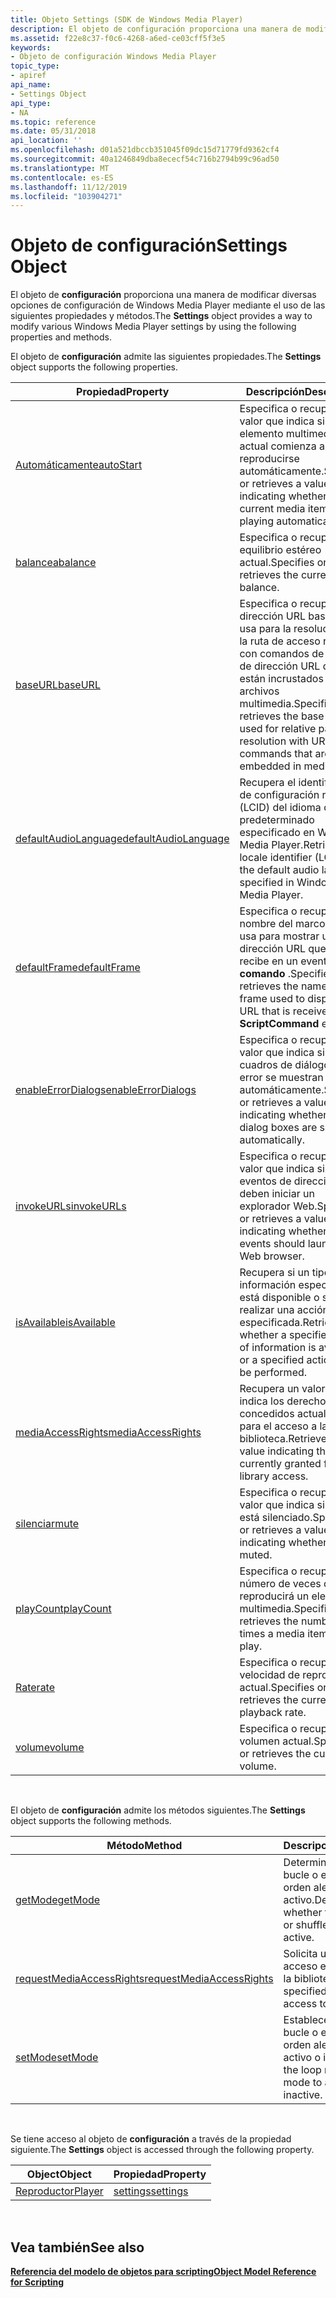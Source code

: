 ```yaml
---
title: Objeto Settings (SDK de Windows Media Player)
description: El objeto de configuración proporciona una manera de modificar diversas opciones de configuración de Windows Media Player mediante el uso de las siguientes propiedades y métodos.
ms.assetid: f22e8c37-f0c6-4268-a6ed-ce03cff5f3e5
keywords:
- Objeto de configuración Windows Media Player
topic_type:
- apiref
api_name:
- Settings Object
api_type:
- NA
ms.topic: reference
ms.date: 05/31/2018
api_location: ''
ms.openlocfilehash: d01a521dbccb351045f09dc15d71779fd9362cf4
ms.sourcegitcommit: 40a1246849dba8ececf54c716b2794b99c96ad50
ms.translationtype: MT
ms.contentlocale: es-ES
ms.lasthandoff: 11/12/2019
ms.locfileid: "103904271"
---
```

# <a name="settings-object"></a><span data-ttu-id="57123-104">Objeto de configuración</span><span class="sxs-lookup"><span data-stu-id="57123-104">Settings Object</span></span>

<span data-ttu-id="57123-105">El objeto de **configuración** proporciona una manera de modificar diversas opciones de configuración de Windows Media Player mediante el uso de las siguientes propiedades y métodos.</span><span class="sxs-lookup"><span data-stu-id="57123-105">The **Settings** object provides a way to modify various Windows Media Player settings by using the following properties and methods.</span></span>

<span data-ttu-id="57123-106">El objeto de **configuración** admite las siguientes propiedades.</span><span class="sxs-lookup"><span data-stu-id="57123-106">The **Settings** object supports the following properties.</span></span>



| <span data-ttu-id="57123-107">Propiedad</span><span class="sxs-lookup"><span data-stu-id="57123-107">Property</span></span>                                                  | <span data-ttu-id="57123-108">Descripción</span><span class="sxs-lookup"><span data-stu-id="57123-108">Description</span></span>                                                                                                                      |
|-----------------------------------------------------------|----------------------------------------------------------------------------------------------------------------------------------|
| [<span data-ttu-id="57123-109">Automáticamente</span><span class="sxs-lookup"><span data-stu-id="57123-109">autoStart</span></span>](settings-autostart.md)                       | <span data-ttu-id="57123-110">Especifica o recupera un valor que indica si el elemento multimedia actual comienza a reproducirse automáticamente.</span><span class="sxs-lookup"><span data-stu-id="57123-110">Specifies or retrieves a value indicating whether the current media item begins playing automatically.</span></span>                           |
| [<span data-ttu-id="57123-111">balancea</span><span class="sxs-lookup"><span data-stu-id="57123-111">balance</span></span>](settings-balance.md)                           | <span data-ttu-id="57123-112">Especifica o recupera el equilibrio estéreo actual.</span><span class="sxs-lookup"><span data-stu-id="57123-112">Specifies or retrieves the current stereo balance.</span></span>                                                                               |
| [<span data-ttu-id="57123-113">baseURL</span><span class="sxs-lookup"><span data-stu-id="57123-113">baseURL</span></span>](settings-baseurl.md)                           | <span data-ttu-id="57123-114">Especifica o recupera la dirección URL base que se usa para la resolución de la ruta de acceso relativa con comandos de script de dirección URL que están incrustados en archivos multimedia.</span><span class="sxs-lookup"><span data-stu-id="57123-114">Specifies or retrieves the base URL used for relative path resolution with URL script commands that are embedded in media files.</span></span> |
| [<span data-ttu-id="57123-115">defaultAudioLanguage</span><span class="sxs-lookup"><span data-stu-id="57123-115">defaultAudioLanguage</span></span>](settings-defaultaudiolanguage.md) | <span data-ttu-id="57123-116">Recupera el identificador de configuración regional (LCID) del idioma de audio predeterminado especificado en Windows Media Player.</span><span class="sxs-lookup"><span data-stu-id="57123-116">Retrieves the locale identifier (LCID) of the default audio language specified in Windows Media Player.</span></span>                          |
| [<span data-ttu-id="57123-117">defaultFrame</span><span class="sxs-lookup"><span data-stu-id="57123-117">defaultFrame</span></span>](settings-defaultframe.md)                 | <span data-ttu-id="57123-118">Especifica o recupera el nombre del marco que se usa para mostrar una dirección URL que se recibe en un evento **comando** .</span><span class="sxs-lookup"><span data-stu-id="57123-118">Specifies or retrieves the name of the frame used to display a URL that is received in a **ScriptCommand** event.</span></span>                |
| [<span data-ttu-id="57123-119">enableErrorDialogs</span><span class="sxs-lookup"><span data-stu-id="57123-119">enableErrorDialogs</span></span>](settings-enableerrordialogs.md)     | <span data-ttu-id="57123-120">Especifica o recupera un valor que indica si los cuadros de diálogo de error se muestran automáticamente.</span><span class="sxs-lookup"><span data-stu-id="57123-120">Specifies or retrieves a value indicating whether error dialog boxes are shown automatically.</span></span>                                    |
| [<span data-ttu-id="57123-121">invokeURLs</span><span class="sxs-lookup"><span data-stu-id="57123-121">invokeURLs</span></span>](settings-invokeurls.md)                     | <span data-ttu-id="57123-122">Especifica o recupera un valor que indica si los eventos de dirección URL deben iniciar un explorador Web.</span><span class="sxs-lookup"><span data-stu-id="57123-122">Specifies or retrieves a value indicating whether URL events should launch a Web browser.</span></span>                                        |
| [<span data-ttu-id="57123-123">isAvailable</span><span class="sxs-lookup"><span data-stu-id="57123-123">isAvailable</span></span>](settings-isavailable.md)                   | <span data-ttu-id="57123-124">Recupera si un tipo de información especificado está disponible o se puede realizar una acción especificada.</span><span class="sxs-lookup"><span data-stu-id="57123-124">Retrieves whether a specified type of information is available or a specified action can be performed.</span></span>                           |
| [<span data-ttu-id="57123-125">mediaAccessRights</span><span class="sxs-lookup"><span data-stu-id="57123-125">mediaAccessRights</span></span>](settings-mediaaccessrights.md)       | <span data-ttu-id="57123-126">Recupera un valor que indica los derechos concedidos actualmente para el acceso a la biblioteca.</span><span class="sxs-lookup"><span data-stu-id="57123-126">Retrieves a value indicating the rights currently granted for library access.</span></span>                                                    |
| [<span data-ttu-id="57123-127">silenciar</span><span class="sxs-lookup"><span data-stu-id="57123-127">mute</span></span>](settings-mute.md)                                 | <span data-ttu-id="57123-128">Especifica o recupera un valor que indica si el audio está silenciado.</span><span class="sxs-lookup"><span data-stu-id="57123-128">Specifies or retrieves a value indicating whether audio is muted.</span></span>                                                                |
| [<span data-ttu-id="57123-129">playCount</span><span class="sxs-lookup"><span data-stu-id="57123-129">playCount</span></span>](settings-playcount.md)                       | <span data-ttu-id="57123-130">Especifica o recupera el número de veces que se reproducirá un elemento multimedia.</span><span class="sxs-lookup"><span data-stu-id="57123-130">Specifies or retrieves the number of times a media item will play.</span></span>                                                               |
| [<span data-ttu-id="57123-131">Rate</span><span class="sxs-lookup"><span data-stu-id="57123-131">rate</span></span>](settings-rate.md)                                 | <span data-ttu-id="57123-132">Especifica o recupera la velocidad de reproducción actual.</span><span class="sxs-lookup"><span data-stu-id="57123-132">Specifies or retrieves the current playback rate.</span></span>                                                                                |
| [<span data-ttu-id="57123-133">volume</span><span class="sxs-lookup"><span data-stu-id="57123-133">volume</span></span>](settings-volume.md)                             | <span data-ttu-id="57123-134">Especifica o recupera el volumen actual.</span><span class="sxs-lookup"><span data-stu-id="57123-134">Specifies or retrieves the current volume.</span></span>                                                                                       |



 

<span data-ttu-id="57123-135">El objeto de **configuración** admite los métodos siguientes.</span><span class="sxs-lookup"><span data-stu-id="57123-135">The **Settings** object supports the following methods.</span></span>



| <span data-ttu-id="57123-136">Método</span><span class="sxs-lookup"><span data-stu-id="57123-136">Method</span></span>                                                            | <span data-ttu-id="57123-137">Descripción</span><span class="sxs-lookup"><span data-stu-id="57123-137">Description</span></span>                                                 |
|-------------------------------------------------------------------|-------------------------------------------------------------|
| [<span data-ttu-id="57123-138">getMode</span><span class="sxs-lookup"><span data-stu-id="57123-138">getMode</span></span>](settings-getmode.md)                                   | <span data-ttu-id="57123-139">Determina si el modo de bucle o el modo de orden aleatorio está activo.</span><span class="sxs-lookup"><span data-stu-id="57123-139">Determines whether the loop mode or shuffle mode is active.</span></span> |
| [<span data-ttu-id="57123-140">requestMediaAccessRights</span><span class="sxs-lookup"><span data-stu-id="57123-140">requestMediaAccessRights</span></span>](settings-requestmediaaccessrights.md) | <span data-ttu-id="57123-141">Solicita un nivel de acceso especificado a la biblioteca.</span><span class="sxs-lookup"><span data-stu-id="57123-141">Requests a specified level of access to the library.</span></span>        |
| [<span data-ttu-id="57123-142">setMode</span><span class="sxs-lookup"><span data-stu-id="57123-142">setMode</span></span>](settings-setmode.md)                                   | <span data-ttu-id="57123-143">Establece el modo de bucle o el modo de orden aleatorio en activo o inactivo.</span><span class="sxs-lookup"><span data-stu-id="57123-143">Sets the loop mode or shuffle mode to active or inactive.</span></span>   |



 

<span data-ttu-id="57123-144">Se tiene acceso al objeto de **configuración** a través de la propiedad siguiente.</span><span class="sxs-lookup"><span data-stu-id="57123-144">The **Settings** object is accessed through the following property.</span></span>



| <span data-ttu-id="57123-145">Object</span><span class="sxs-lookup"><span data-stu-id="57123-145">Object</span></span>                      | <span data-ttu-id="57123-146">Propiedad</span><span class="sxs-lookup"><span data-stu-id="57123-146">Property</span></span>                        |
|-----------------------------|---------------------------------|
| [<span data-ttu-id="57123-147">Reproductor</span><span class="sxs-lookup"><span data-stu-id="57123-147">Player</span></span>](player-object.md) | [<span data-ttu-id="57123-148">settings</span><span class="sxs-lookup"><span data-stu-id="57123-148">settings</span></span>](player-settings.md) |



 

## <a name="see-also"></a><span data-ttu-id="57123-149">Vea también</span><span class="sxs-lookup"><span data-stu-id="57123-149">See also</span></span>

<dl> <dt>

[<span data-ttu-id="57123-150">**Referencia del modelo de objetos para scripting**</span><span class="sxs-lookup"><span data-stu-id="57123-150">**Object Model Reference for Scripting**</span></span>](object-model-reference-for-scripting.md)
</dt> </dl>

 

 




